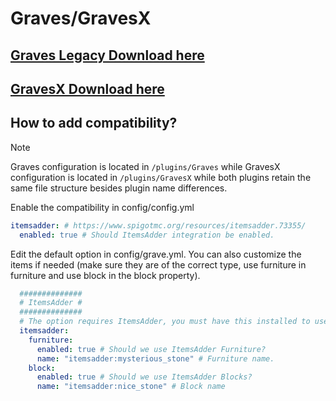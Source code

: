 # Graves/GravesX

## [Graves Legacy Download here](https://www.spigotmc.org/resources/graves.74208/)
## [GravesX Download here](https://www.spigotmc.org/resources/gravesx.118271/)

## How to add compatibility?

> [!NOTE]
> Graves configuration is located in `/plugins/Graves` while GravesX configuration is located in `/plugins/GravesX` while both plugins retain the same file structure besides plugin name differences.

Enable the compatibility in config/config.yml

```yaml
itemsadder: # https://www.spigotmc.org/resources/itemsadder.73355/
  enabled: true # Should ItemsAdder integration be enabled.
```

Edit the default option in config/grave.yml. You can also customize the items if needed (make sure they are of the correct type, use furniture in furniture and use block in the block property).

```yaml
  ##############
  # ItemsAdder #
  ##############
  # The option requires ItemsAdder, you must have this installed to use models.
  itemsadder:
    furniture:
      enabled: true # Should we use ItemsAdder Furniture?
      name: "itemsadder:mysterious_stone" # Furniture name.
    block:
      enabled: true # Should we use ItemsAdder Blocks?
      name: "itemsadder:nice_stone" # Block name
```
